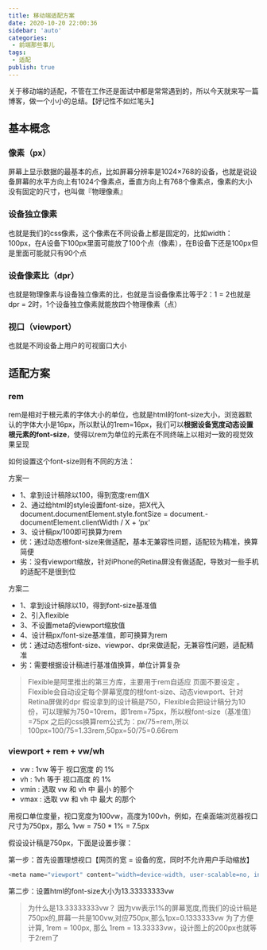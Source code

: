 ```yaml
--- 
title: 移动端适配方案
date: 2020-10-20 22:00:36
sidebar: 'auto'
categories: 
 - 前端那些事儿
tags: 
 - 适配
publish: true
---
```


关于移动端的适配，不管在工作还是面试中都是常常遇到的，所以今天就来写一篇博客，做一个小小的总结。【好记性不如烂笔头】

## 基本概念

### 像素（px）

屏幕上显示数据的最基本的点，比如屏幕分辨率是1024×768的设备，也就是说设备屏幕的水平方向上有1024个像素点，垂直方向上有768个像素点，像素的大小没有固定的尺寸，也叫做『物理像素』

### 设备独立像素

也就是我们的css像素，这个像素在不同设备上都是固定的，比如width：100px，在A设备下100px里面可能放了100个点（像素），在B设备下还是100px但是里面可能就只有90个点

### 设备像素比（dpr）

也就是物理像素与设备独立像素的比，也就是当设备像素比等于2：1 = 2也就是dpr = 2时，1个设备独立像素就能放四个物理像素（点）

### 视口（viewport）

也就是不同设备上用户的可视窗口大小

## 适配方案

### rem

rem是相对于根元素的字体大小的单位，也就是html的font-size大小，浏览器默认的字体大小是16px，所以默认的1rem=16px，我们可以**根据设备宽度动态设置根元素的font-size**，使得以rem为单位的元素在不同终端上以相对一致的视觉效果呈现

如何设置这个font-size则有不同的方法：

方案一

- 1、拿到设计稿除以100，得到宽度rem值X
- 2、通过给html的style设置font-size，把X代入  document.documentElement.style.fontSize = document.- documentElement.clientWidth / X + ‘px‘
- 3、设计稿px/100即可换算为rem
- 优：通过动态根font-size来做适配，基本无兼容性问题，适配较为精准，换算简便
- 劣：没有viewport缩放，针对iPhone的Retina屏没有做适配，导致对一些手机的适配不是很到位

方案二

- 1、拿到设计稿除以10，得到font-size基准值
- 2、引入flexible
- 3、不设置meta的viewport缩放值
- 4、设计稿px/font-size基准值，即可换算为rem
- 优：通过动态根font-size、viewpor、dpr来做适配，无兼容性问题，适配精准
- 劣：需要根据设计稿进行基准值换算，单位计算复杂

> Flexible是阿里推出的第三方库，主要用于rem自适应
> 页面不要设定 。Flexible会自动设定每个屏幕宽度的根font-size、动态viewport、针对Retina屏做的dpr
> 假设拿到的设计稿是750，Flexible会把设计稿分为10份，可以理解为750=10rem，即1rem=75px，所以根font-size（基准值）=75px
> 之后的css换算rem公式为：px/75=rem,所以100px=100/75=1.33rem,50px=50/75=0.66rem

### viewport + rem + vw/wh

- vw : 1vw 等于 视口宽度 的 1%
- vh : 1vh 等于 视口高度 的 1%
- vmin : 选取 vw 和 vh 中 最小 的那个
- vmax : 选取 vw 和 vh 中 最大 的那个

用视口单位度量，视口宽度为100vw，高度为100vh，例如，在桌面端浏览器视口尺寸为750px，那么 1vw = 750 * 1% = 7.5px

假设设计稿是750px，下面是设置步骤：

第一步：首先设置理想视口【网页的宽 = 设备的宽，同时不允许用户手动缩放】

```js
<meta name="viewport" content="width=device-width, user-scalable=no, initial-scale=1.0, maximum-scale=1.0, minimum-scale=1.0">
```

第二步：设置html的font-size大小为13.33333333vw

> 为什么是13.33333333vw？
> 因为vw表示1%的屏幕宽度,而我们的设计稿是750px的,屏幕一共是100vw,对应750px,那么1px=0.1333333vw
> 为了方便计算, 1rem = 100px, 那么 1rem = 13.33333vw，设计图上的200px也就等于2rem了

